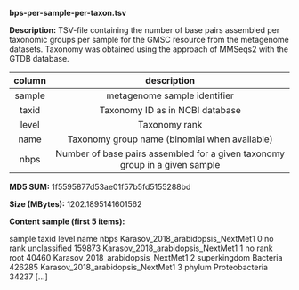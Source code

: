 **bps-per-sample-per-taxon.tsv**

**Description:**	TSV-file containing the number of base pairs assembled per taxonomic groups per sample
                        for the GMSC resource from the metagenome datasets. Taxonomy was obtained using 
                        the approach of MMSeqs2 with the GTDB database.

| **column** | **description** |
| :---: | :---: |
| sample | metagenome sample identifier |
| taxid | Taxonomy ID as in NCBI database |
| level | Taxonomy rank |
| name | Taxonomy group name (binomial when available) |
| nbps | Number of base pairs assembled for a given taxonomy group in a given sample |

**MD5 SUM:**	1f5595877d53ae01f57b5fd5155288bd

**Size (MBytes):**	1202.1895141601562

**Content sample (first 5 items):**

sample	taxid	level	name	nbps
Karasov_2018_arabidopsis_NextMet1	0	no rank	unclassified	159873
Karasov_2018_arabidopsis_NextMet1	1	no rank	root	40460
Karasov_2018_arabidopsis_NextMet1	2	superkingdom	Bacteria	426285
Karasov_2018_arabidopsis_NextMet1	3	phylum	Proteobacteria	34237
[...]
